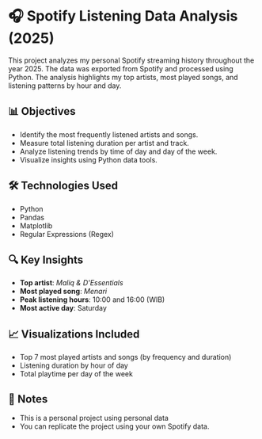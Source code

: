 # 🎧 Spotify Listening Data Analysis (2025)

This project analyzes my personal Spotify streaming history throughout the year 2025. The data was exported from Spotify and processed using Python. The analysis highlights my top artists, most played songs, and listening patterns by hour and day.

## 📊 Objectives

- Identify the most frequently listened artists and songs.
- Measure total listening duration per artist and track.
- Analyze listening trends by time of day and day of the week.
- Visualize insights using Python data tools.

## 🛠️ Technologies Used

- Python
- Pandas
- Matplotlib
- Regular Expressions (Regex)

## 🔍 Key Insights

- **Top artist**: *Maliq & D'Essentials*
- **Most played song**: *Menari*
- **Peak listening hours**: 10:00 and 16:00 (WIB)
- **Most active day**: Saturday

## 📈 Visualizations Included

- Top 7 most played artists and songs (by frequency and duration)
- Listening duration by hour of day
- Total playtime per day of the week


## 📝 Notes

- This is a personal project using personal data
- You can replicate the project using your own Spotify data.

